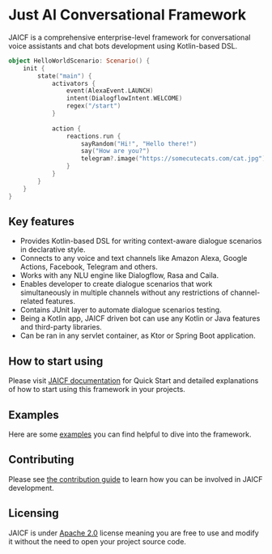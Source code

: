 # Just AI Conversational Framework

JAICF is a comprehensive enterprise-level framework for conversational voice assistants and chat bots development using Kotlin-based DSL.

```kotlin
object HelloWorldScenario: Scenario() {
    init {
        state("main") {
            activators {
                event(AlexaEvent.LAUNCH)
                intent(DialogflowIntent.WELCOME)
                regex("/start")
            }
            
            action {
                reactions.run {
                    sayRandom("Hi!", "Hello there!")
                    say("How are you?")
                    telegram?.image("https://somecutecats.com/cat.jpg")
                }
            }
        }
    }
}
```

## Key features

* Provides Kotlin-based DSL for writing context-aware dialogue scenarios in declarative style.
* Connects to any voice and text channels like Amazon Alexa, Google Actions, Facebook, Telegram and others.
* Works with any NLU engine like Dialogflow, Rasa and Caila.
* Enables developer to create dialogue scenarios that work simultaneously in multiple channels without any restrictions of channel-related features.
* Contains JUnit layer to automate dialogue scenarios testing.
* Being a Kotlin app, JAICF driven bot can use any Kotlin or Java features and third-party libraries.
* Can be ran in any servlet container, as Ktor or Spring Boot application.

## How to start using

Please visit [JAICF documentation](https://github.com/just-ai/jaicf-kotlin/wiki) for Quick Start and detailed explanations of how to start using this framework in your projects.

## Examples

Here are some [examples](examples) you can find helpful to dive into the framework.

## Contributing

Please see [the contribution guide](CONTRIBUTING.md) to learn how you can be involved in JAICF development.

## Licensing

JAICF is under [Apache 2.0](LICENSE) license meaning you are free to use and modify it without the need to open your project source code.